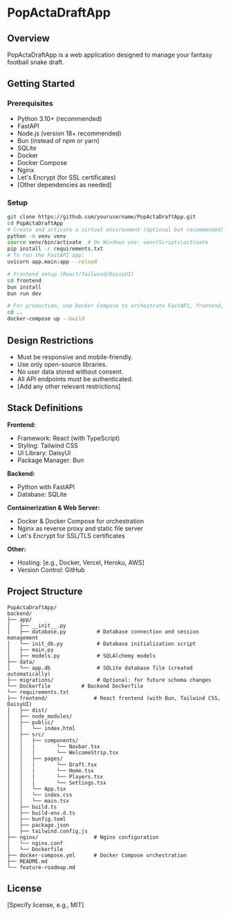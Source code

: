 # PopActaDraftApp

## Overview
PopActaDraftApp is a web application designed to manage your fantasy football snake draft.

## Getting Started

### Prerequisites
- Python 3.10+ (recommended)
- FastAPI
- Node.js (version 18+ recommended)
- Bun (instead of npm or yarn)
- SQLite
- Docker
- Docker Compose
- Nginx
- Let's Encrypt (for SSL certificates)
- [Other dependencies as needed]

### Setup
```bash
git clone https://github.com/yourusername/PopActaDraftApp.git
cd PopActaDraftApp
# Create and activate a virtual environment (optional but recommended)
python -m venv venv
source venv/bin/activate  # On Windows use: venv\Scripts\activate
pip install -r requirements.txt
# To run the FastAPI app:
uvicorn app.main:app --reload

# Frontend setup (React/Tailwind/DaisyUI)
cd frontend
bun install
bun run dev

# For production, use Docker Compose to orchestrate FastAPI, frontend, and Nginx:
cd ..
docker-compose up --build
```

## Design Restrictions
- Must be responsive and mobile-friendly.
- Use only open-source libraries.
- No user data stored without consent.
- All API endpoints must be authenticated.
- [Add any other relevant restrictions]

## Stack Definitions

**Frontend:**
- Framework: React (with TypeScript)
- Styling: Tailwind CSS
- UI Library: DaisyUI
- Package Manager: Bun

**Backend:**
- Python with FastAPI
- Database: SQLite

**Containerization & Web Server:**
- Docker & Docker Compose for orchestration
- Nginx as reverse proxy and static file server
- Let's Encrypt for SSL/TLS certificates

**Other:**
- Hosting: [e.g., Docker, Vercel, Heroku, AWS]
- Version Control: GitHub

## Project Structure

```
PopActaDraftApp/
backend/
├── app/
│   ├── __init__.py
│   ├── database.py          # Database connection and session management
│   └── init_db.py           # Database initialization script
│   ├── main.py
│   ├── models.py            # SQLAlchemy models
├── data/
│   └── app.db               # SQLite database file (created automatically)
├── migrations/              # Optional: for future schema changes
└── Dockerfile          # Backend Dockerfile
└── requirements.txt
├── frontend/               # React frontend (with Bun, Tailwind CSS, DaisyUI)
│   ├── dist/
│   ├── node_modules/
│   ├── public/
│   │   └── index.html
│   ├── src/
│   |   ├── components/
│   │   |       └── Navbar.tsx
│   │   |       └── WelcomeStrip.tsx
│   |   ├── pages/
│   │   |       └── Draft.tsx
│   │   |       └── Home.tsx
│   │   |       └── Players.tsx
│   │   |       └── Settings.tsx
│   │   └── App.tsx
│   │   └── index.css
│   │   └── main.tsx
│   ├── build.ts
│   ├── build-env.d.ts
│   ├── bunfig.toml
│   ├── package.json
│   ├── tailwind.config.js
├── nginx/                  # Nginx configuration
│   └── nginx.conf
│   └── Dockerfile
├── docker-compose.yml      # Docker Compose orchestration
├── README.md
└── feature-roadmap.md
```

## License
[Specify license, e.g., MIT]
